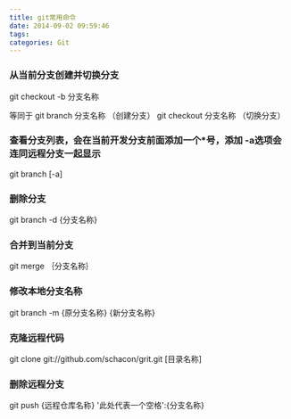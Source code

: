 ```yaml
---
title: git常用命令
date: 2014-09-02 09:59:46
tags:
categories: Git
---
```


### 从当前分支创建并切换分支
git checkout -b  分支名称

等同于
git branch 分支名称 （创建分支）
git checkout 分支名称  （切换分支）


### 查看分支列表，会在当前开发分支前面添加一个*号，添加 -a选项会连同远程分支一起显示
git branch [-a]




### 删除分支
git branch -d {分支名称}



### 合并到当前分支
git merge ｛分支名称｝




### 修改本地分支名称
git branch -m {原分支名称} {新分支名称}



### 克隆远程代码
git clone git://github.com/schacon/grit.git [目录名称]

### 删除远程分支
git push {远程仓库名称} '此处代表一个空格':{分支名称}
